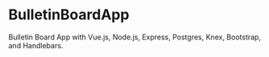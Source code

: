 # BulletinBoardApp

Bulletin Board App with Vue.js, Node.js, Express, Postgres, Knex, Bootstrap, and Handlebars.
